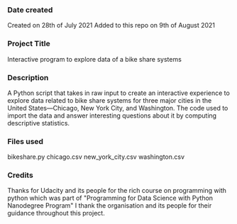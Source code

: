 ### Date created
Created on 28th of July 2021
Added to this repo on 9th of August 2021

### Project Title
Interactive program to explore data of a bike share systems

### Description
A Python script that takes in raw input to create an interactive experience to explore data related to bike share systems for three major cities in the United States—Chicago, New York City, and Washington. The code used to import the data and answer interesting questions about it by computing descriptive statistics.

### Files used
bikeshare.py
chicago.csv
new_york_city.csv
washington.csv

### Credits
Thanks for Udacity and its people for the rich course on programming with python which was part of "Programming for Data Science with Python Nanodegree Program" I thank the organisation and its people for their guidance throughout this project.
